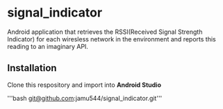 # signal_indicator

Android application that retrieves the RSSI(Received Signal Strength Indicator) for each wiresless network in the 
environment and reports this reading to an imaginary API.

## Installation 

Clone this respository and import into **Android Studio**

'''bash
git@github.com:jamu544/signal_indicator.git'''

